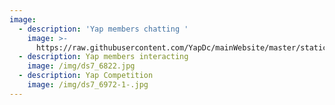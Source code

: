 ```yaml
---
image:
  - description: 'Yap members chatting '
    image: >-
      https://raw.githubusercontent.com/YapDc/mainWebsite/master/static/img/membership.jpg
  - description: Yap members interacting
    image: /img/ds7_6822.jpg
  - description: Yap Competition
    image: /img/ds7_6972-1-.jpg
---
```


